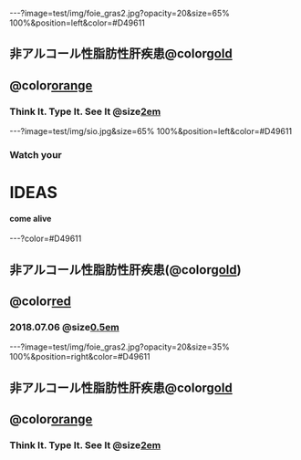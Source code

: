 ---?image=test/img/foie_gras2.jpg?opacity=20&size=65% 100%&position=left&color=#D49611
## 非アルコール性脂肪性肝疾患@color[gold](NAFLD)

## @color[orange](の最近の話題)

### Think It. Type It. See It @size[2em](Live.)


---?image=test/img/sio.jpg&size=65% 100%&position=left&color=#D49611
###  Watch your 
# IDEAS 
#### come alive

---?color=#D49611
## 非アルコール性脂肪性肝疾患(@color[gold](NAFLD))

## @color[red](の最近の話題)

### 2018.07.06 @size[0.5em](地域連携談話会)


---?image=test/img/foie_gras2.jpg?opacity=20&size=35% 100%&position=right&color=#D49611
## 非アルコール性脂肪性肝疾患@color[gold](NAFLD)

## @color[orange](の最近の話題)

### Think It. Type It. See It @size[2em](Live.)
